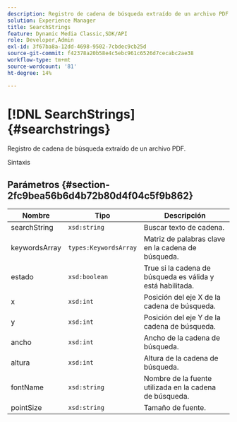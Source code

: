 ```yaml
---
description: Registro de cadena de búsqueda extraído de un archivo PDF.
solution: Experience Manager
title: SearchStrings
feature: Dynamic Media Classic,SDK/API
role: Developer,Admin
exl-id: 3f67ba8a-12dd-4698-9502-7cbdec9cb25d
source-git-commit: f42378a20b58e4c5ebc961c6526d7cecabc2ae38
workflow-type: tm+mt
source-wordcount: '81'
ht-degree: 14%

---
```


# [!DNL SearchStrings]{#searchstrings}

Registro de cadena de búsqueda extraído de un archivo PDF.

Sintaxis

## Parámetros {#section-2fc9bea56b6d4b72b80d4f04c5f9b862}

| Nombre | Tipo | Descripción |
|---|---|---|
| searchString | `xsd:string` | Buscar texto de cadena. |
| keywordsArray | `types:KeywordsArray` | Matriz de palabras clave en la cadena de búsqueda. |
| estado | `xsd:boolean` | True si la cadena de búsqueda es válida y está habilitada. |
| x | `xsd:int` | Posición del eje X de la cadena de búsqueda. |
| y | `xsd:int` | Posición del eje Y de la cadena de búsqueda. |
| ancho | `xsd:int` | Ancho de la cadena de búsqueda. |
| altura | `xsd:int` | Altura de la cadena de búsqueda. |
| fontName | `xsd:string` | Nombre de la fuente utilizada en la cadena de búsqueda. |
| pointSize | `xsd:string` | Tamaño de fuente. |
